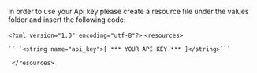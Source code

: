 In order to use your Api key please create a resource file under the values folder and insert the following code: 

`<?xml version="1.0" encoding="utf-8"?>`
`<resources>`

    `` `<string name="api_key">[ *** YOUR API KEY *** ]</string>```

` </resources>`
